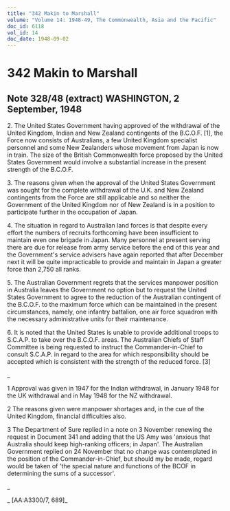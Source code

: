 ```yaml
---
title: "342 Makin to Marshall"
volume: "Volume 14: 1948-49, The Commonwealth, Asia and the Pacific"
doc_id: 6118
vol_id: 14
doc_date: 1948-09-02
---
```


# 342 Makin to Marshall

## Note 328/48 (extract) WASHINGTON, 2 September, 1948

2\. The United States Government having approved of the withdrawal of the United Kingdom, Indian and New Zealand contingents of the B.C.O.F. [1], the Force now consists of Australians, a few United Kingdom specialist personnel and some New Zealanders whose movement from Japan is now in train. The size of the British Commonwealth force proposed by the United States Government would involve a substantial increase in the present strength of the B.C.O.F.

3\. The reasons given when the approval of the United States Government was sought for the complete withdrawal of the U.K. and New Zealand contingents from the Force are still applicable and so neither the Government of the United Kingdom nor of New Zealand is in a position to participate further in the occupation of Japan.

4\. The situation in regard to Australian land forces is that despite every effort the numbers of recruits forthcoming have been insufficient to maintain even one brigade in Japan. Many personnel at present serving there are due for release from army service before the end of this year and the Government's service advisers have again reported that after December next it will be quite impracticable to provide and maintain in Japan a greater force than 2,750 all ranks.

5\. The Australian Government regrets that the services manpower position in Australia leaves the Government no option but to request the United States Government to agree to the reduction of the Australian contingent of the B.C.O.F. to the maximum force which can be maintained in the present circumstances, namely, one infantry battalion, one air force squadron with the necessary administrative units for their maintenance.

6\. It is noted that the United States is unable to provide additional troops to S.C.A.P. to take over the B.C.O.F. areas. The Australian Chiefs of Staff Committee is being requested to instruct the Commander-in-Chief to consult S.C.A.P. in regard to the area for which responsibility should be accepted which is consistent with the strength of the reduced force. [3]

_

1 Approval was given in 1947 for the Indian withdrawal, in January 1948 for the UK withdrawal and in May 1948 for the NZ withdrawal.

2 The reasons given were manpower shortages and, in the cue of the United Kingdom, financial difficulties also.

3 The Department of Sure replied in a note on 3 November renewing the request in Document 341 and adding that the US Amy was 'anxious that Australia should keep high-ranking officers; in Japan'. The Australian Government replied on 24 November that no change was contemplated in the position of the Commander-in-Chief, but should my be made, regard would be taken of 'the special nature and functions of the BCOF in determining the sums of a successor'.

_

_ [AA:A3300/7, 689]_

